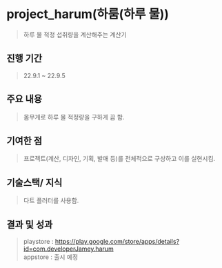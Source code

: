 # project_harum(하룸(하루 물))
> 하루 물 적정 섭취량을 계산해주는 계산기

## 진행 기간
> 22.9.1 ~ 22.9.5

## 주요 내용
> 몸무게로 하루 물 적정량을 구하게 끔 함.

## 기여한 점
> 프로젝트(계산, 디자인, 기획, 발매 등)를 전체적으로 구상하고 이를 실현시킴.

## 기술스택/ 지식
> 다트 플러터를 사용함.

## 결과 및 성과
> playstore : https://play.google.com/store/apps/details?id=com.developerJamey.harum \
> appstore : 출시 예정
